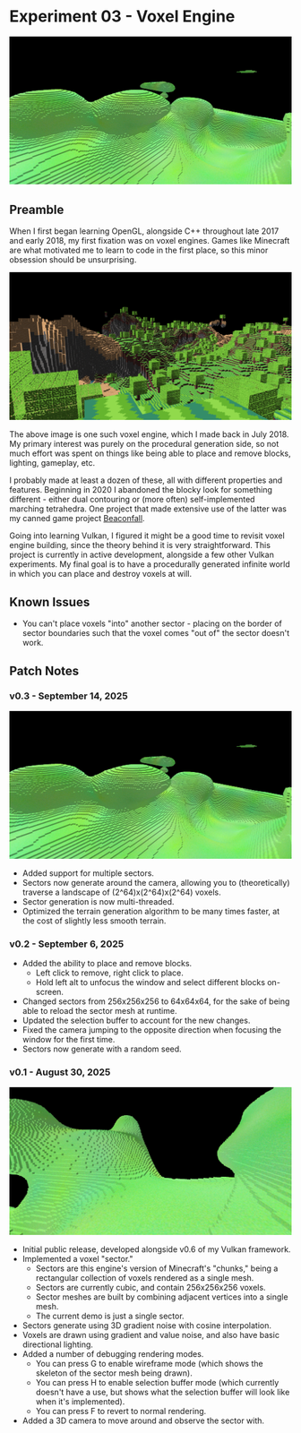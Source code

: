 # Experiment 03 - Voxel Engine
![Screenshot of the voxel landscape in v0.3](doc/0.3-landscape-1.png)
## Preamble
When I first began learning OpenGL, alongside C++ throughout late 2017 and early 2018, my first fixation was on voxel engines. Games like Minecraft are what motivated me to learn to code in the first place, so this minor obsession should be unsurprising.

![Crude voxel landscape from an engine I made in July 2018, with C++ and OpenGL](doc/july-2018-vox-engine.png)

The above image is one such voxel engine, which I made back in July 2018. My primary interest was purely on the procedural generation side, so not much effort was spent on things like being able to place and remove blocks, lighting, gameplay, etc.

I probably made at least a dozen of these, all with different properties and features. Beginning in 2020 I abandoned the blocky look for something different - either dual contouring or (more often) self-implemented marching tetrahedra. One project that made extensive use of the latter was my canned game project [Beaconfall](https://0x0de.itch.io/beaconfall).

Going into learning Vulkan, I figured it might be a good time to revisit voxel engine building, since the theory behind it is very straightforward. This project is currently in active development, alongside a few other Vulkan experiments. My final goal is to have a procedurally generated infinite world in which you can place and destroy voxels at will.

## Known Issues

- You can't place voxels "into" another sector - placing on the border of sector boundaries such that the voxel comes "out of" the sector doesn't work.

## Patch Notes

### v0.3 - September 14, 2025
![Screenshot of the voxel landscape in v0.3](doc/0.3-landscape-1.png)
- Added support for multiple sectors.
- Sectors now generate around the camera, allowing you to (theoretically) traverse a landscape of (2^64)x(2^64)x(2^64) voxels.
- Sector generation is now multi-threaded.
- Optimized the terrain generation algorithm to be many times faster, at the cost of slightly less smooth terrain.

### v0.2 - September 6, 2025
- Added the ability to place and remove blocks.
	- Left click to remove, right click to place.
	- Hold left alt to unfocus the window and select different blocks on-screen.
- Changed sectors from 256x256x256 to 64x64x64, for the sake of being able to reload the sector mesh at runtime.
- Updated the selection buffer to account for the new changes.
- Fixed the camera jumping to the opposite direction when focusing the window for the first time.
- Sectors now generate with a random seed.

### v0.1 - August 30, 2025
![Screenshot of the sector in v0.1](doc/0.1-landscape-1.png)
- Initial public release, developed alongside v0.6 of my Vulkan framework.
- Implemented a voxel "sector."
    - Sectors are this engine's version of Minecraft's "chunks," being a rectangular collection of voxels rendered as a single mesh.
    - Sectors are currently cubic, and contain 256x256x256 voxels.
    - Sector meshes are built by combining adjacent vertices into a single mesh.
    - The current demo is just a single sector.
- Sectors generate using 3D gradient noise with cosine interpolation.
- Voxels are drawn using gradient and value noise, and also have basic directional lighting.
- Added a number of debugging rendering modes.
    - You can press G to enable wireframe mode (which shows the skeleton of the sector mesh being drawn).
    - You can press H to enable selection buffer mode (which currently doesn't have a use, but shows what the selection buffer will look like when it's implemented).
    - You can press F to revert to normal rendering.
- Added a 3D camera to move around and observe the sector with.